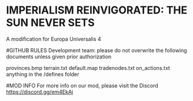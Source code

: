 # IMPERIALISM REINVIGORATED: THE SUN NEVER SETS
A modification for Europa Universalis 4
 
 
#GITHUB RULES 
Development team: please do not overwrite the following documents unless given prior authorization

provinces.bmp
terrain.txt
default.map
tradenodes.txt
on_actions.txt
anything in the /defines folder


#MOD INFO
For more info on our mod, please visit the Discord
https://discord.gg/em4EkAj


